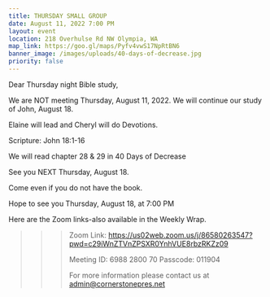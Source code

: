 ```yaml
---
title: THURSDAY SMALL GROUP
date: August 11, 2022 7:00 PM
layout: event
location: 218 Overhulse Rd NW Olympia, WA
map_link: https://goo.gl/maps/Pyfv4vwS17NpRtBN6
banner_image: /images/uploads/40-days-of-decrease.jpg
priority: false
---
```

Dear Thursday night Bible study,

<!--StartFragment-->

We are NOT meeting Thursday, August 11, 2022.                             We will continue our study of John, August 18. 

Elaine will lead and Cheryl will do Devotions.

Scripture: John 18:1-16

We will read chapter 28 & 29 in 40 Days of Decrease

See you NEXT Thursday, August 18.

Come even if you do not have the book.

<!--EndFragment-->Hope to see you Thursday, August 18, at 7:00 PM

Here are the Zoom links-also available in the Weekly Wrap.

<!--\\\\\\\\\\\\\\\\\\\\\\\\\\\\\\\[if !supportLineBreakNewLine]-->

<!--\\\\\\\\\\\\\\\\\\\\\\\\\\\\\\\[endif]-->

<!--EndFragment-->

> > > Zoom Link: <https://us02web.zoom.us/j/86580263547?pwd=c29iWnZTVnZPSXR0YnhVUE8rbzRKZz09>
> > >
> > > Meeting ID: 6988 2800 70
> > > Passcode: 011904
> > >
> > > For more information please contact us at admin@cornerstonepres.net